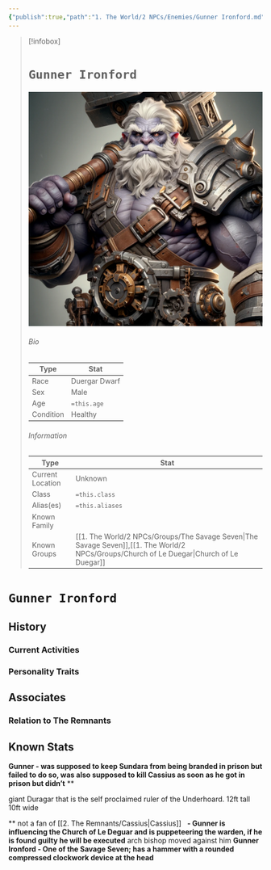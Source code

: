 ```yaml
---
{"publish":true,"path":"1. The World/2 NPCs/Enemies/Gunner Ironford.md","permalink":"/1-the-world/2-np-cs/enemies/gunner-ironford/"}
---
```





> [!infobox]
> # `Gunner Ironford` 
> ![Gunner.png](../../../z_Attachments/Gunner.png)
> ###### Bio
> Type |  Stat |
> ---|---|
> Race | Duergar Dwarf | 
> Sex | Male | 
> Age | `=this.age` |
> Condition | Healthy |
> ######  Information
> Type |  Stat |
> ---|---|
> Current Location | Unknown |
> Class | `=this.class` |
> Alias(es) | `=this.aliases` |
> Known Family | |
> Known Groups | [[1. The World/2 NPCs/Groups/The Savage Seven\|The Savage Seven]],[[1. The World/2 NPCs/Groups/Church of Le Duegar\|Church of Le Duegar]] |
 
# `Gunner Ironford`
## History

### Current Activities

### Personality Traits

## Associates

### Relation to The Remnants 

## Known Stats
**Gunner - was supposed to keep Sundara from being branded in prison but failed to do so, was also supposed to kill Cassius as soon as he got in prison but didn’t**
**

giant Duragar that is the self proclaimed ruler of the Underhoard. 12ft tall 10ft wide

**
not a fan of [[2. The Remnants/Cassius\|Cassius]] 
  **- Gunner is influencing the Church of Le Deguar and is puppeteering the warden, if he is found guilty he will be executed**
arch bishop moved against him
**Gunner Ironford - One of the Savage Seven; has a hammer with a rounded compressed clockwork device at the head**